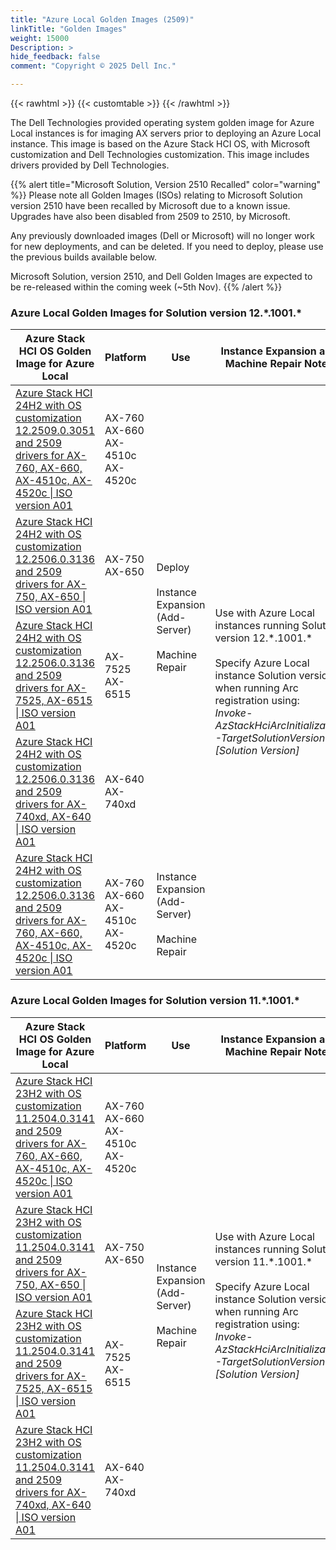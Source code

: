 ```yaml
---
title: "Azure Local Golden Images (2509)"
linkTitle: "Golden Images"
weight: 15000
Description: >
hide_feedback: false
comment: "Copyright © 2025 Dell Inc."

---
```


{{< rawhtml >}}
{{< customtable >}}
{{< /rawhtml >}}

The Dell Technologies provided operating system golden image for Azure Local instances is for imaging AX servers prior to deploying an Azure Local instance. This image is based on the Azure Stack HCI OS, with Microsoft customization and Dell Technologies customization. This image includes drivers provided by Dell Technologies.

{{% alert title="Microsoft Solution, Version 2510 Recalled" color="warning" %}}
Please note all Golden Images (ISOs) relating to Microsoft Solution version 2510 have been recalled by Microsoft due to a known issue. Upgrades have also been disabled from 2509 to 2510, by Microsoft.

Any previously downloaded images (Dell or Microsoft) will no longer work for new deployments, and can be deleted. If you need to deploy, please use the previous builds available below.

Microsoft Solution, version 2510, and Dell Golden Images are expected to be re-released within the coming week (~5th Nov).
{{% /alert %}}

### Azure Local Golden Images for Solution version 12.\*.1001.\*

<table>
<thead>
<tr>
<th>Azure Stack HCI OS Golden Image for Azure Local</th>
<th>Platform</th>
<th>Use</th>
<th>Instance Expansion and Machine Repair Notes</th>
</tr>
</thead>
<tbody>
<tr>
<td><a href="https://www.dell.com/support/home/en-us/drivers/driversdetails?driverid=8C8KK">Azure Stack HCI 24H2 with OS customization 12.2509.0.3051 and 2509 drivers for AX-760, AX-660, AX-4510c, AX-4520c | ISO version A01</a></td>
<td>AX-760<br>AX-660<br>AX-4510c<br>AX-4520c</td>
<td rowspan='4'>Deploy<br><br>Instance Expansion (Add-Server)<br><br>Machine Repair</td>
<td rowspan='5'>Use with Azure Local instances running Solution version 12.*.1001.*<br><br>Specify Azure Local instance Solution version when running Arc registration using:<br><i>Invoke-AzStackHciArcInitialization -TargetSolutionVersion [Solution Version]</i></td>
</tr>
<tr>
<td><a href="https://www.dell.com/support/home/en-us/drivers/driversdetails?driverid=X988J">Azure Stack HCI 24H2 with OS customization 12.2506.0.3136 and 2509 drivers for AX-750, AX-650 | ISO version A01</a></td>
<td>AX-750<br>AX-650</td>
</tr>
<tr>
<td><a href="https://www.dell.com/support/home/en-us/drivers/driversdetails?driverid=NPM59">Azure Stack HCI 24H2 with OS customization 12.2506.0.3136 and 2509 drivers for AX-7525, AX-6515 | ISO version A01</a></td>
<td>AX-7525<br>AX-6515</td>
</tr>
<tr>
<td><a href="https://www.dell.com/support/home/en-us/drivers/driversdetails?driverid=K0MHP">Azure Stack HCI 24H2 with OS customization 12.2506.0.3136 and 2509 drivers for AX-740xd, AX-640 | ISO version A01</a></td>
<td>AX-640<br>AX-740xd</td>
</tr>
<tr>
<td><a href="https://www.dell.com/support/home/en-us/drivers/driversdetails?driverid=8HKX9">Azure Stack HCI 24H2 with OS customization 12.2506.0.3136 and 2509 drivers for AX-760, AX-660, AX-4510c, AX-4520c | ISO version A01</a></td>
<td>AX-760<br>AX-660<br>AX-4510c<br>AX-4520c</td>
<td rowspan='1'>Instance Expansion (Add-Server)<br><br>Machine Repair</td>
</tr>
</tbody>
</table>

### Azure Local Golden Images for Solution version 11.\*.1001.\*

<table>
<thead>
<tr>
<th>Azure Stack HCI OS Golden Image for Azure Local</th>
<th>Platform</th>
<th>Use</th>
<th>Instance Expansion and Machine Repair Notes</th>
</tr>
</thead>
<tbody>
<tr>
<td><a href="https://www.dell.com/support/home/en-us/drivers/driversdetails?driverid=6PDNC">Azure Stack HCI 23H2 with OS customization 11.2504.0.3141 and 2509 drivers for AX-760, AX-660, AX-4510c, AX-4520c | ISO version A01</a></td>
<td>AX-760<br>AX-660<br>AX-4510c<br>AX-4520c</td>
<td rowspan='4'>Instance Expansion (Add-Server)<br><br>Machine Repair</td>
<td rowspan='4'>Use with Azure Local instances running Solution version 11.*.1001.*<br><br>Specify Azure Local instance Solution version when running Arc registration using:<br><i>Invoke-AzStackHciArcInitialization -TargetSolutionVersion [Solution Version]</i></td>
</tr>
<tr>
<td><a href="https://www.dell.com/support/home/en-us/drivers/driversdetails?driverid=0YKNF">Azure Stack HCI 23H2 with OS customization 11.2504.0.3141 and 2509 drivers for AX-750, AX-650 | ISO version A01</a></td>
<td>AX-750<br>AX-650</td>
</tr>
<tr>
<td><a href="https://www.dell.com/support/home/en-us/drivers/driversdetails?driverid=NMRC5">Azure Stack HCI 23H2 with OS customization 11.2504.0.3141 and 2509 drivers for AX-7525, AX-6515 | ISO version A01</a></td>
<td>AX-7525<br>AX-6515</td>
</tr>
<tr>
<td><a href="https://www.dell.com/support/home/en-us/drivers/driversdetails?driverid=HPX73">Azure Stack HCI 23H2 with OS customization 11.2504.0.3141 and 2509 drivers for AX-740xd, AX-640 | ISO version A01</a></td>
<td>AX-640<br>AX-740xd</td>
</tr>
</tbody>
</table>
